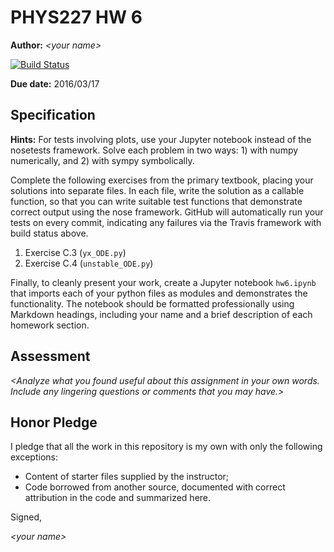 # PHYS227 HW 6

**Author:** _\<your name\>_

[![Build Status](https://travis-ci.org/chapman-phys227-2016s/hw-6-YOURNAME.svg?branch=master)](https://travis-ci.org/chapman-phys227-2016s/hw-6-YOURNAME)

**Due date:** 2016/03/17

## Specification

**Hints:** For tests involving plots, use your Jupyter notebook instead of the nosetests framework. Solve each problem in two ways: 1) with numpy numerically, and 2) with sympy symbolically.

Complete the following exercises from the primary textbook, placing your solutions into separate files. In each file, write the solution as a callable function, so that you can write suitable test functions that demonstrate correct output using the nose framework. GitHub will automatically run your tests on every commit, indicating any failures via the Travis framework with build status above.

1. Exercise C.3 (```yx_ODE.py```)
1. Exercise C.4 (```unstable_ODE.py```) 

Finally, to cleanly present your work, create a Jupyter notebook ```hw6.ipynb``` that imports each of your python files as modules and demonstrates the functionality. The notebook should be formatted professionally using Markdown headings, including your name and a brief description of each homework section.

## Assessment

_\<Analyze what you found useful about this assignment in your own words. Include any lingering questions or comments that you may have.\>_

## Honor Pledge

I pledge that all the work in this repository is my own with only the following exceptions:

* Content of starter files supplied by the instructor;
* Code borrowed from another source, documented with correct attribution in the code and summarized here.

Signed,

_\<your name\>_
